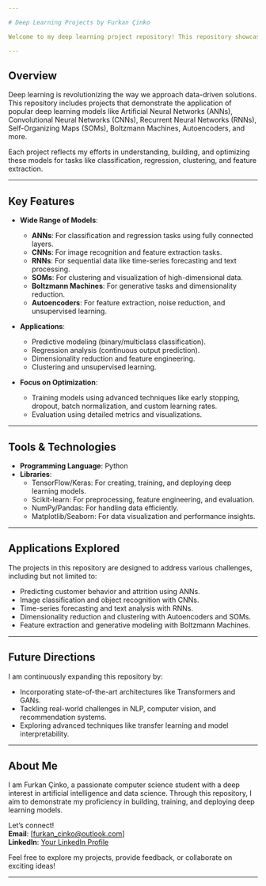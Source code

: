 ```yaml
---

# Deep Learning Projects by Furkan Çinko

Welcome to my deep learning project repository! This repository showcases a diverse range of deep learning projects, utilizing various architectures and techniques to solve complex problems across multiple domains.

---
```


## Overview

Deep learning is revolutionizing the way we approach data-driven solutions. This repository includes projects that demonstrate the application of popular deep learning models like Artificial Neural Networks (ANNs), Convolutional Neural Networks (CNNs), Recurrent Neural Networks (RNNs), Self-Organizing Maps (SOMs), Boltzmann Machines, Autoencoders, and more.

Each project reflects my efforts in understanding, building, and optimizing these models for tasks like classification, regression, clustering, and feature extraction.

---

## Key Features

- **Wide Range of Models**:
  - **ANNs**: For classification and regression tasks using fully connected layers.
  - **CNNs**: For image recognition and feature extraction tasks.
  - **RNNs**: For sequential data like time-series forecasting and text processing.
  - **SOMs**: For clustering and visualization of high-dimensional data.
  - **Boltzmann Machines**: For generative tasks and dimensionality reduction.
  - **Autoencoders**: For feature extraction, noise reduction, and unsupervised learning.

- **Applications**:
  - Predictive modeling (binary/multiclass classification).
  - Regression analysis (continuous output prediction).
  - Dimensionality reduction and feature engineering.
  - Clustering and unsupervised learning.

- **Focus on Optimization**:
  - Training models using advanced techniques like early stopping, dropout, batch normalization, and custom learning rates.
  - Evaluation using detailed metrics and visualizations.

---

## Tools & Technologies

- **Programming Language**: Python
- **Libraries**:
  - TensorFlow/Keras: For creating, training, and deploying deep learning models.
  - Scikit-learn: For preprocessing, feature engineering, and evaluation.
  - NumPy/Pandas: For handling data efficiently.
  - Matplotlib/Seaborn: For data visualization and performance insights.

---

## Applications Explored

The projects in this repository are designed to address various challenges, including but not limited to:
- Predicting customer behavior and attrition using ANNs.
- Image classification and object recognition with CNNs.
- Time-series forecasting and text analysis with RNNs.
- Dimensionality reduction and clustering with Autoencoders and SOMs.
- Feature extraction and generative modeling with Boltzmann Machines.

---

## Future Directions

I am continuously expanding this repository by:
- Incorporating state-of-the-art architectures like Transformers and GANs.
- Tackling real-world challenges in NLP, computer vision, and recommendation systems.
- Exploring advanced techniques like transfer learning and model interpretability.

---

## About Me

I am Furkan Çinko, a passionate computer science student with a deep interest in artificial intelligence and data science. Through this repository, I aim to demonstrate my proficiency in building, training, and deploying deep learning models.

Let’s connect!  
**Email**: [furkan_cinko@outlook.com]  
**LinkedIn**: [Your LinkedIn Profile](https://www.linkedin.com/in/furkancinko/)  

Feel free to explore my projects, provide feedback, or collaborate on exciting ideas!

---
